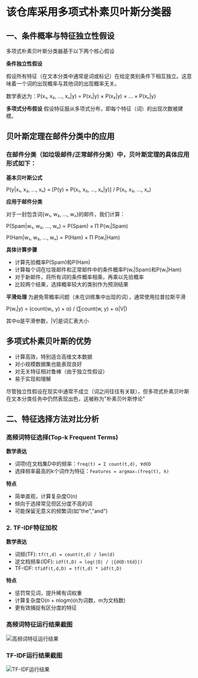 # 该仓库采用多项式朴素贝叶斯分类器

## 一、条件概率与特征独立性假设

多项式朴素贝叶斯分类器基于以下两个核心假设

**条件独立性假设**

   假设所有特征（在文本分类中通常是词或标记）在给定类别条件下相互独立。这意味着一个词的出现概率与其他词的出现概率无关。

   数学表达为：P(x₁, x₂, ..., xₙ|y) = P(x₁|y) × P(x₂|y) × ... × P(xₙ|y)
   
**多项式分布假设**
   假设特征服从多项式分布，即每个特征（词）的出现次数被建模。

## 贝叶斯定理在邮件分类中的应用

### 在邮件分类（如垃圾邮件/正常邮件分类）中，贝叶斯定理的具体应用形式如下：

**基本贝叶斯公式**
   
   P(y|x₁, x₂, ..., xₙ) = [P(y) × P(x₁, x₂, ..., xₙ|y)] / P(x₁, x₂, ..., xₙ)

**应用于邮件分类**
   
   对于一封包含词{w₁, w₂, ..., wₙ}的邮件，我们计算：
   
   P(Spam|w₁, w₂, ..., wₙ) ∝ P(Spam) × Π P(wᵢ|Spam)
   
   P(Ham|w₁, w₂, ..., wₙ) ∝ P(Ham) × Π P(wᵢ|Ham)

**具体计算步骤**
- 计算先验概率P(Spam)和P(Ham)
- 计算每个词在垃圾邮件和正常邮件中的条件概率P(wᵢ|Spam)和P(wᵢ|Ham)
- 对于新邮件，将所有词的条件概率相乘，再乘以先验概率
- 比较两个结果，选择概率较大的类别作为预测结果

**平滑处理**
   为避免零概率问题（未在训练集中出现的词），通常使用拉普拉斯平滑
   
   P(wᵢ|y) = (count(wᵢ, y) + α) / (∑count(w, y) + α|V|)
   
   其中α是平滑参数，|V|是词汇表大小

## 多项式朴素贝叶斯的优势

- 计算高效，特别适合高维文本数据
- 对小规模数据集也能表现良好
- 对无关特征相对鲁棒（由于独立性假设）
- 易于实现和理解

尽管独立性假设在现实中通常不成立（词之间往往有关联），但多项式朴素贝叶斯在文本分类任务中仍然表现出色，这被称为"朴素贝叶斯悖论"

## 二、特征选择方法对比分析

### 高频词特征选择(Top-k Frequent Terms)

**数学表达**
- 词项t在文档集D中的频率：`freq(t) = Σ count(t,d), ∀d∈D`
- 选择频率最高的k个词作为特征：`Features = argmaxₜ(freq(t), k)`

**特点**
- 简单直观，计算复杂度O(n)
- 倾向于选择常见但区分度不高的词
- 可能保留无意义的频繁词(如"the","and")

### 2. TF-IDF特征加权

**数学表达**
- 词频(TF): `tf(t,d) = count(t,d) / len(d)`
- 逆文档频率(IDF): `idf(t,D) = log(|D| / |{d∈D:t∈d}|)`
- TF-IDF: `tfidf(t,d,D) = tf(t,d) * idf(t,D)`

**特点**
- 惩罚常见词，提升稀有词权重
- 计算复杂度O(n + nlogm)(n为词数，m为文档数)
- 更有效捕捉有区分度的特征


### 高频词特征运行结果截图
![高频词特征运行结果](./高频词特征运行结果.png)

### TF-IDF运行结果截图
![TF-IDF运行结果](./TF-IDF运行结果.png)
